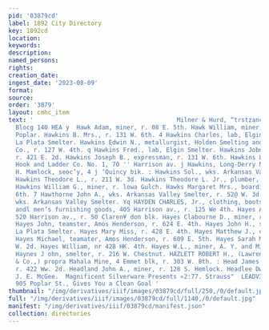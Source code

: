 ```yaml
---
pid: '03879cd'
label: 1892 City Directory
key: 1892cd
location: 
keywords: 
description: 
named_persons: 
rights: 
creation_date: 
ingest_date: '2023-08-09'
format: 
source: 
order: '3879'
layout: cmhc_item
text: '                                        Milner & Hurd, “trstzancx. 21-22 Boston
  Blocg 140 HEA y  Hawk Adam, miner, r. 08 E. 5th. Hawk William, miner, r. 308 N.
  Poplar. Hawkins B. Mrs., r. 131 W. 6th. 4 Hawkins Charles, lab, Elgin Smelter, r.
  La Plata Smelter. Hawkins Edwin N., metallurgist, Holden Smelting and Ra fining
  Co., r. 127 W. 4th. q Hawkins Fred., lab, Elgin Smelter. Hawkins Jobn L., engineer,
  r. 421 E. 2d. Hawkins Joseph B., expressman, r. 131 W. 6th. Hawkins Logan L., driver,
  Hook and Ladder Co. No. 1, 70 '' Harrison av. j Hawkins, Long-Derry Mining Co.,
  H. Mamlock, seoc’y, 4 j ‘Quincy bik. : Hawkins Sol., wks. Arkansas Valley Smelter.
  Hawkins Theodore L., r. 211 W. 3d. Hawkins Theodore L. Jr., plumber, r. 211 W. 3d.
  Hawkins William G., miner, r. lowa Gulch. Hawks Margaret Mrs., boarding, 606 E.
  6th. 7 Hawthorne John A., wks. Arkansas Valley Smelter, r. 52@ W. 3d. : | Hay James,
  wks. Arkansas Valley Smelter. Yq HAYDEN CHARLES, Jr., clothing, boots and shoes
  andl men’s furnishing goods, 405 Harrison av., r. 125 We 4th. Hayes Alvin C., confeetioner,
  520 Harrison av., r. 50 Claren¥ don blk. Hayes Clabourne D., miner, r. 115 E. 2d.
  Hayes John, teamster, Amos Henderson, r. 624 E. 4th. Hayes John H., smelter, r.
  La Plata Smelter. Hayes Mary Miss, r. 428 E. 4th. Hayes Matthew J., clk, Hotel Kitchen.
  Hayes Michael, teamater, Amos Henderson, r. 609 E. 5th. Hayes Sarah Mrs., r. 311
  W. 2d. Hayes William, nr 428 HK. 4th. Hayes W.L., miner, A. Y. and Minnie Mines.
  Haynes J ohn, smelter, r. 216 W. Chestnut. HAZLETT ROBERT H., (Lawrence, Hazlett
  & Co.,) propra Mahala Mine, 4 Emmet blk, r. 303 W. 8th. : Head James J., teamster,
  r. 422 Ww. 2d. Headland John A., miner, r. 128 S. Hemlock. Headlee Dwight F., teamster,
  J. E. McGee.  Magnificent Silverware Presents «2:77. Strauss"  LEADVILLE COAL CO.,
  905 Poplar St., Gives You a Clean Goal '
thumbnail: "/img/derivatives/iiif/images/03879cd/full/250,/0/default.jpg"
full: "/img/derivatives/iiif/images/03879cd/full/1140,/0/default.jpg"
manifest: "/img/derivatives/iiif/03879cd/manifest.json"
collection: directories
---
```


